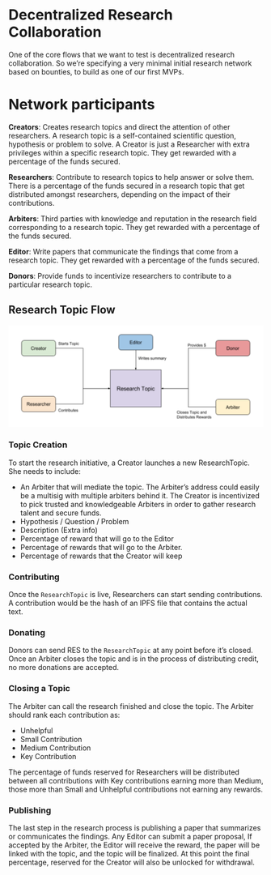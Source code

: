 # Decentralized Research Collaboration

One of the core flows that we want to test is decentralized research collaboration. So we’re specifying a very minimal initial research network based on bounties, to build as one of our first MVPs.


# Network participants

**Creators**: Creates research topics and direct the attention of other researchers. A research topic is a self-contained scientific question, hypothesis or problem to solve. A Creator is just a Researcher with extra privileges within a specific research topic. They get rewarded with a percentage of the funds secured.

**Researchers**: Contribute to research topics to help answer or solve them. There is a percentage of the funds secured in a research topic that get distributed amongst researchers, depending on the impact of their contributions.

**Arbiters**: Third parties with knowledge and reputation in the research field corresponding to a research topic. They get rewarded with a percentage of the funds secured.

**Editor**: Write papers that communicate the findings that come from a research topic. They get rewarded with a percentage of the funds secured.

**Donors**: Provide funds to incentivize researchers to contribute to a particular research topic.

## Research Topic Flow

![Alt text](minimal-mvp.png "DApp")

### Topic Creation
To start the research initiative, a Creator launches a new ResearchTopic. She needs to include:

-   An Arbiter that will mediate the topic. The Arbiter’s address could easily be a multisig with multiple arbiters behind it. The Creator is incentivized to pick trusted and knowledgeable Arbiters in order to gather research talent and secure funds.
-   Hypothesis / Question / Problem
-   Description (Extra info)
-   Percentage of reward that will go to the Editor
-   Percentage of rewards that will go to the Arbiter.
-   Percentage of rewards that the Creator will keep

### Contributing
Once the `ResearchTopic` is live, Researchers can start sending contributions. A contribution would be the hash of an IPFS file that contains the actual text.

### Donating
Donors can send RES to  the `ResearchTopic` at any point before it’s closed. Once an Arbiter closes the topic and is in the process of distributing credit, no more donations are accepted.

### Closing a Topic
The Arbiter can call the research finished and close the topic. The Arbiter should rank each contribution as:

-   Unhelpful
-   Small Contribution
-   Medium Contribution
-   Key Contribution

The percentage of funds reserved for Researchers will be distributed between all contributions with Key contributions earning more than Medium, those more than Small and Unhelpful contributions not earning any rewards.

### Publishing
The last step in the research process is publishing a paper that summarizes or communicates the findings. Any Editor can submit a paper proposal, If accepted by the Arbiter, the Editor will receive the reward, the paper will be linked with the topic, and the topic will be finalized. At this point the final percentage, reserved for the Creator will also be unlocked for withdrawal.